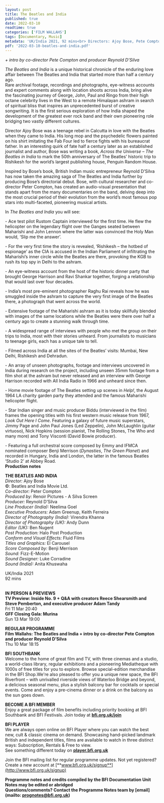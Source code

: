 ```yaml
---
layout: post
title: The Beatles and India
published: true
date: 2022-03-10
readtime: true
categories: ['FILM WALLAHS']
tags: [Documentary, Music]
metadata: 'UK/India 2021, 92 mins<br> Directors: Ajoy Bose, Pete Compton'
pdf: '2022-03-10-beatles-and-india.pdf'
---
```

_+ intro by co-director Pete Compton and producer Reynold D’Silva_

_The Beatles and India_ is a unique historical chronicle of the enduring love affair between The Beatles and India that started more than half a century ago.  
Rare archival footage, recordings and photographs, eye-witness accounts and expert comments along with location shoots across India, bring alive the fascinating journey of George, John, Paul and Ringo from their high octane celebrity lives in the West to a remote Himalayan ashram in search of spiritual bliss that inspires an unprecedented burst of creative songwriting. It is the first serious exploration of how India shaped the development of the greatest ever rock band and their own pioneering role bridging two vastly different cultures.

Director Ajoy Bose was a teenage rebel in Calcutta in love with the Beatles when they came to India. His long mop and the psychedelic flowers painted on his shirt imitating the Fab Four led to fierce fights with his bureaucrat father. In an interesting quirk of fate half a century later as an established journalist and author, Bose was writing a book, _Across the Universe – The Beatles in India_ to mark the 50th anniversary of The Beatles’ historic trip to Rishikesh for the world’s largest publishing house, Penguin Random House.

Inspired by Bose’s book, British Indian music entrepreneur Reynold D’Silva has now taken the amazing saga of The Beatles and India further by producing Bose’s directorial debut. Bose, with cultural researcher and co-director Peter Compton, has created an audio-visual presentation that stands apart from the many documentaries on the band, delving deep into the most crucial period of their evolution from the world’s most famous pop stars into multi-faceted, pioneering musical artists.

In _The Beatles and India_ you will see:

\- Ace test pilot Rustom Captain interviewed for the first time. He flew the helicopter on the legendary flight over the Ganges seated between Maharishi and John Lennon where the latter was convinced the Holy Man would, ‘Slip me the answer’.

\- For the very first time the story is revealed, ‘Rishikesh – the hotbed of espionage’ as the CIA is accused in the Indian Parliament of infiltrating the Maharishi’s inner circle while the Beatles are there, provoking the KGB to rush its top spy in Delhi to the ashram.

\- An eye-witness account from the host of the historic dinner party that brought George Harrison and Ravi Shankar together, forging a relationship that would last over four decades.

\- India’s most pre-eminent photographer Raghu Rai reveals how he was smuggled inside the ashram to capture the very first image of the Beatles there, a photograph that went across the world.

\- Extensive footage of the Maharishi ashram as it is today skillfully blended with images of the same locations while the Beatles were there over half a century ago to create a stunning walk through time.

\- A widespread range of interviews with people who met the group on their trips to India, most with their stories unheard. From journalists to musicians to teenage girls, each has a unique tale to tell.

\- Filmed across India at all the sites of the Beatles’ visits: Mumbai, New Delhi, Rishikesh and Dehradun.

\- An array of unseen photographs, footage and interviews uncovered in India during research on the project, including unseen 35mm footage from a film shot at the ashram but never released and an interview with George Harrison recorded with All India Radio in 1966 and unheard since then.

\- Home movie footage of The Beatles setting up scenes in _Help!_, the August 1964 LA charity garden party they attended and the famous Maharishi helicopter flight.

\- Star Indian singer and music producer Biddu (interviewed in the film) frames the opening titles with his first western music release from 1967, _Look Out Here I Come_. Featuring a galaxy of future music superstars, Jimmy Page and John Paul Jones (Led Zeppelin), John McLaughlin (guitar virtuoso), Nick Hopkins (session pianist, The Rolling Stones, The Who and many more) and Tony Visconti (David Bowie producer).

\- Featuring a full orchestral score composed by Emmy and IFMCA nominated composer Benji Merrison (_Dynasties_, _The Green Planet_) and recorded in Hungary, India and London, the latter in the famous Beatles ‘Studio 2’ at Abbey Road.<br>
**Production notes**<br>

**THE BEATLES AND INDIA**<br>
_Director:_ Ajoy Bose<br>
©: Beatles and India Movie Ltd.<br>
_Co-director:_ Peter Compton<br>
_Produced by:_ Renoir Pictures - A Silva Screen<br>
_Producer:_ Reynold D’Silva<br>
_Line Producer (India):_ Neelima Goel<br>
_Executive Producers:_ Adam Greenup, Keith Ferreira<br>
_Director of Photography (India):_ Virendra Khanna<br>
_Director of Photography (UK):_ Andy Dunn<br>
_Editor (UK):_ Ben Nugent<br>
_Post Production:_ Halo Post Production<br>
_Conform and Visual Effects:_ Fluid Films<br>
_Titles and Graphics:_ El Carousel<br>
_Score Composed by:_ Benji Merrison<br>
_Sound:_ Fizz-E-Motion<br>
_Sound Designer:_ Luke Corradine<br>
_Sound (India):_ Anita Khuswaha<br>

UK/India 2021<br>
92 mins<br>
<br>


**IN PERSON & PREVIEWS**<br>
**TV Preview: Inside No. 9 + Q&A with creators Reece Shearsmith and Steve Pemberton, and executive producer Adam Tandy**<br>
Fri 11 Mar 20:40<br>
**GFF Closing Gala: Murina**<br>
Sun 13 Mar 19:00<br>


**REGULAR PROGRAMME**<br>
**Film Wallahs: The Beatles and India + intro by co-director Pete Compton and producer Reynold D’Silva**<br>
Thu 10 Mar 18:15<br>


**BFI SOUTHBANK**  
Welcome to the home of great film and TV, with three cinemas and a studio, a world-class library, regular exhibitions and a pioneering Mediatheque with 1000s of free titles for you to explore. Browse special-edition merchandise in the BFI Shop.We&#39;re also pleased to offer you a unique new space, the BFI Riverfront – with unrivalled riverside views of Waterloo Bridge and beyond, a delicious seasonal menu, plus a stylish balcony bar for cocktails or special events. Come and enjoy a pre-cinema dinner or a drink on the balcony as the sun goes down.  

**BECOME A BFI MEMBER**  
Enjoy a great package of film benefits including priority booking at BFI Southbank and BFI Festivals. Join today at [**bfi.org.uk/join**](http://www.bfi.org.uk/join)  

**BFI PLAYER**  
 We are always open online on BFI Player where you can watch the best new, cult &amp; classic cinema on demand. Showcasing hand-picked landmark British and independent titles, films are available to watch in three distinct ways: Subscription, Rentals &amp; Free to view.<br> 
See something different today on [**player.bfi.org.uk**](https://player.bfi.org.uk/)

Join the BFI mailing list for regular programme updates. Not yet registered? Create a new account at [**www.bfi.org.uk/signup**](http://www.bfi.org.uk/signup)

**Programme notes and credits compiled by the BFI Documentation Unit  
Notes may be edited or abridged  
Questions/comments? Contact the Programme Notes team by [email](mailto: prognotes@bfi.org.uk)**

